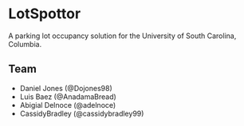 # LotSpottor
A parking lot occupancy solution for the University of South Carolina, Columbia.

## Team
 * Daniel Jones (@Dojones98)
 * Luis Baez (@AnadamaBread)
 * Abigial Delnoce (@adelnoce)
 * CassidyBradley (@cassidybradley99)
